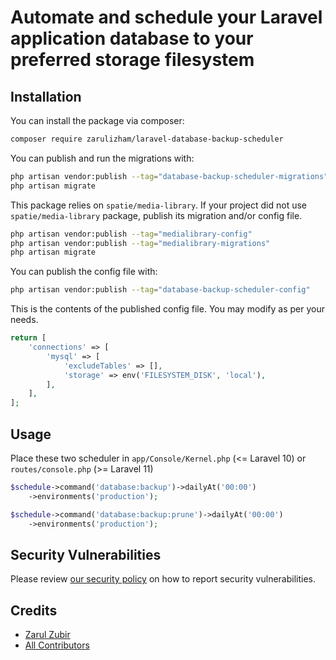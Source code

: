 # Automate and schedule your Laravel application database to your preferred storage filesystem


## Installation

You can install the package via composer:

```bash
composer require zarulizham/laravel-database-backup-scheduler
```

You can publish and run the migrations with:

```bash
php artisan vendor:publish --tag="database-backup-scheduler-migrations"
php artisan migrate
```

This package relies on `spatie/media-library`. If your project did not use `spatie/media-library` package, publish its migration and/or config file.

```bash
php artisan vendor:publish --tag="medialibrary-config"
php artisan vendor:publish --tag="medialibrary-migrations"
php artisan migrate
```

You can publish the config file with:

```bash
php artisan vendor:publish --tag="database-backup-scheduler-config"
```

This is the contents of the published config file. You may modify as per your needs.

```php
return [
    'connections' => [
        'mysql' => [
            'excludeTables' => [],
            'storage' => env('FILESYSTEM_DISK', 'local'),
        ],
    ],
];
```

## Usage

Place these two scheduler in `app/Console/Kernel.php` (<= Laravel 10) or `routes/console.php` (>= Laravel 11)
```php
$schedule->command('database:backup')->dailyAt('00:00')
    ->environments('production');

$schedule->command('database:backup:prune')->dailyAt('00:00')
    ->environments('production');
```

## Security Vulnerabilities

Please review [our security policy](../../security/policy) on how to report security vulnerabilities.

## Credits

- [Zarul Zubir](https://github.com/zarulizham)
- [All Contributors](../../contributors)
